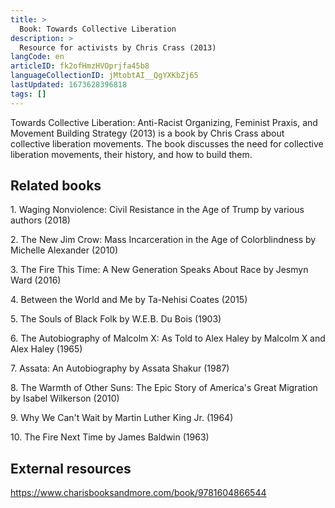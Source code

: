 ```yaml
---
title: >
  Book: Towards Collective Liberation
description: >
  Resource for activists by Chris Crass (2013)
langCode: en
articleID: fk2ofHmzHVOprjfa45b8
languageCollectionID: jMtobtAI__QgYXKbZj65
lastUpdated: 1673628396818
tags: []
---
```


Towards Collective Liberation: Anti-Racist Organizing, Feminist Praxis, and Movement Building Strategy (2013) is a book by Chris Crass about collective liberation movements. The book discusses the need for collective liberation movements, their history, and how to build them.

## Related books

1\. Waging Nonviolence: Civil Resistance in the Age of Trump by various authors (2018)

2\. The New Jim Crow: Mass Incarceration in the Age of Colorblindness by Michelle Alexander (2010)

3\. The Fire This Time: A New Generation Speaks About Race by Jesmyn Ward (2016)

4\. Between the World and Me by Ta-Nehisi Coates (2015)

5\. The Souls of Black Folk by W.E.B. Du Bois (1903)

6\. The Autobiography of Malcolm X: As Told to Alex Haley by Malcolm X and Alex Haley (1965)

7\. Assata: An Autobiography by Assata Shakur (1987)

8\. The Warmth of Other Suns: The Epic Story of America's Great Migration by Isabel Wilkerson (2010)

9\. Why We Can't Wait by Martin Luther King Jr. (1964)

10\. The Fire Next Time by James Baldwin (1963)

## External resources

https://www.charisbooksandmore.com/book/9781604866544